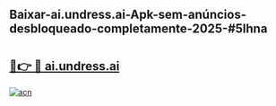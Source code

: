 ## Baixar-ai.undress.ai-Apk-sem-anúncios-desbloqueado-completamente-2025-#5lhna

# <h2><a href="https://ainizakaria.my?title=ai.undress.ai&ref=20M">🔗👉 🔴 ai.undress.ai</a></h2>

[![acn](https://github.com/user-attachments/assets/0f9c940e-d8b0-45ae-aac7-cd30a18b3e1c)](https://ainizakaria.my?title=ai.undress.ai&ref=20M)

